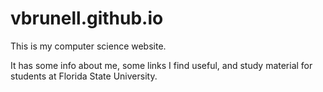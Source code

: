 # vbrunell.github.io

This is my computer science website.  

It has some info about me, some links I find useful, and study material for students at Florida State University.
